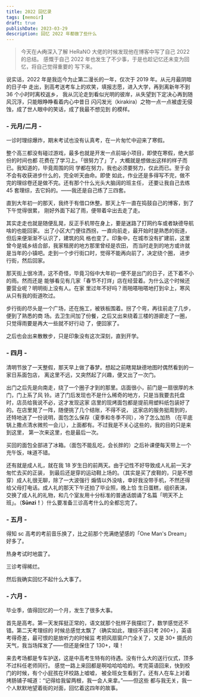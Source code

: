 ```yaml
---
title: 2022 回忆录
tags: [memoir]
draft: true
publishDate: 2023-03-29
description: 回忆 2022 年都做了些什么
---
```


<blockquote class="text-gray-400 [font-style:normal;] font-normal">
今天在<del>人肉</del>深入了解 HeRaNO 大佬的时候发现他在博客中写了自己 2022 的总结。
感慨于自己 2022 年也发生了不少事，于是也趁记忆还未变为回忆，将自己觉得重要的
写下来。
</blockquote>

说实话，2022 年是我迄今为止第二漫长的一年，仅次于 2019 年。从元月最阴暗的日子中
走出，到高考送考车上的欢笑，填报志愿，进入大学，再到离新年不到 36 个小时时离校返乡，
我从沉沦走到看似光明的彼岸，从失望到下定决心再到随风沉浮，只能眼睁睁看着内心中昔日
闪闪发光（kirakira）之物一点一点被虚无侵蚀，成了世人眼中的笑话，成了我最不想见到
的模样。

<h3 class="text-center text-gray-300">- <span class="text-black">元月/二月</span> -</h3>

一诊时理综爆炸，期末考试也没有认真考，在一片匆忙中迎来了寒假。

整个高三都没有碰过游戏，最多也就是开发一点前端小项目，即使在寒假，绝大部份的时间也都
花费在了学习上。「很努力了」了，大概就是想做出这样的样子而已。我知道的，毕竟周围的同
学都在努力，我也必须要努力，仅此而已。至于会不会有收获进步什么的，完全听天由命。即使
如此，作业还是多得写不完，做不完的理综卷还是做不完。还有那个什么光头大脑阔的班主任，
还要让我自己去练 45 套理综，去它妈的。——我还是自己练了三四套。

直到大年初一的那天，我终于有借口休整。那天上午一直在捣鼓自己的博客，到了下午觉得很累，
刚好外面下起了雨，便带着伞出去走了走。

其实走走也就是随便乱晃，反正手机带在身上，要是迷路了打网约车或者缺德导航啥的也能回家。
出了小区大门便往西拐，一直向前走，最开始时是熟悉的街道，但后来便渐渐不认识了，建筑的风
格也变了。印象中，在城市没有扩建前，这里曾今是城乡结合部，我家租房的地方那里曾经是农田，
而当时走到的地方或许就是当年的小镇吧。走到一个步行街口时，觉得不能再向前了，决定绕个圈，
进步行街，然后回家。

那天街上很冷清，这不奇怪，毕竟习俗中大年初一便不是出门的日子，还下着不小的雨。然而还是
能够看见有几家「春节不打烊」店在经营着。为什么这个时候还要营业呢？明明街上没有人。在家
里过年不好吗？雨啪嗒啪嗒地打到伞上，寒风从只有我的街道吹过。

步行街的尽头是一个广场，还在施工，被铁板围着。拐了个弯，再往前走了几步，便到了熟悉的商
场。去卫生间加了份餐，之后又出来绕着三楼的游廊走了一圈，只觉得雨要是再大一些就不好行动
了，便回家了。

之后也会出来散散步，只是印象没有这次深刻，直到开学。

<h3 class="text-center text-gray-300">- <span class="text-black">四月</span> -</h3>

清明节放了一天整假，那天早上做了春梦。想起之前瞎晃缺德地图时偶然看到的一家日系面包店，
离这里不远，又突然起了兴趣，便又出了一次门。

出门之后先是向南走，绕了一个圈子才到的那里。店面很小，前门是一扇很厚的木门，门上系了风
铃。进了门后发现也不是什么稀奇的地方，只是当我要去托盘时，店员给我说不必，这才发现这家
店里的现烤面包都是提前用塑料纸包装好了的。在店里晃了一阵，随便挑了几个结账，不得不说，
这家店的服务挺周到的，还特地送了一份说明，面包怎么保存（夏季和冬季不同），冷了怎么加热
（在平底锅上撒点清水微煎一会儿），上面都有。不过我是不关心这些的，我的目的只是来到这里，
第一次来这里，也是最后一次。

买回的面包全部进了冰箱。（面包不能乱吃，会长胖的）之后补课便每天带上一个充午饭，味道不错。

还有就是成人礼，就在我 18 岁生日的前两天。由于记性不好导致成人礼前一天才匆忙去买的正装，
到最后还是穿的运动鞋上场的。（其实是买了皮鞋的，只是不想穿）成人礼很无聊，除了一大波强行
煽情以外没啥，幸好我没带手机，不然还得给父母打电话。成人礼的那天下午还拍了毕业照，晚上恰
生日蛋糕，组织表演，交换了成人礼的礼物，和几个室友用十分标准的普通话朗诵了名篇「明天不上
班」。（**Sūnzi！**）什么要准备三诊高考什么的全都忘完了。

<h3 class="text-center text-gray-300">- <span class="text-black">五月</span> -</h3>

得知 sc 高考的考前音乐换了，比之前那个充满绝望感的「One Man's Dream」好多了。

热身考试时地震了。

三诊考得稀烂。

然后我确实回忆不起什么大事了。

<h3 class="text-center text-gray-300">- <span class="text-black">六月</span> -</h3>
毕业季，值得回忆的一个月，发生了很多大事。

首先是高考。第一天发挥挺正常的，语文就那个批样子我摆烂了，数学感觉还不错。第二天考理综的
时候总感觉太飘了（确实如此，理综不该只考 260+），英语考得奇差，最可恨的是放听力的时候监
考把风扇窗户门全关了，又是 30+ 摄氏的天气，我当场挥发了——但还是保住了 130+，噗！

来去考场都是专车护送，这是中高考生特有的待遇。没有什么大的送行仪式，顶多不过科任老师同行。
感觉一路上来回都是啊哈哈哈哈的。考完英语回来，快到校门的时候，有个小屁孩在环校路上嘘嘘，
被全班女生看到了。还有人在车上对着烤肠铺子喊道：“记得给我留两根，我一会人来拿。”——但这些
都与我无关，我一个人默默地望着街的对面，回忆着这四年的故事。


